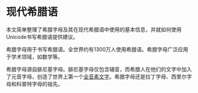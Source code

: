# 现代希腊语

本文简单整理了希腊字母及其在现代希腊语中使用的基本信息，并就如何使用Unicode书写希腊语提供建议。

希腊字母用于书写希腊语。全世界约有1300万人使用希腊语。希腊字母广泛应用于学术领域，如数学等。

希腊字母源自腓尼基字母。腓尼基字母仅包含辅音，而希腊人在他们的文字中加入了元音字母，创造了世界上第一个<a class="termref" href="https://xfq.github.io/glossary/i18n/#term.alphabet">全音素文字</a>。希腊字母还是拉丁字母、西里尔字母和科普特字母的祖先。
